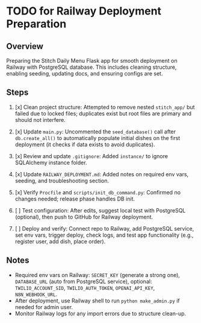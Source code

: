 # TODO for Railway Deployment Preparation

## Overview
Preparing the Stitch Daily Menu Flask app for smooth deployment on Railway with PostgreSQL database. This includes cleaning structure, enabling seeding, updating docs, and ensuring configs are set.

## Steps

1. [x] Clean project structure: Attempted to remove nested `stitch_app/` but failed due to locked files; duplicates exist but root files are primary and should not interfere.

2. [x] Update `main.py`: Uncommented the `seed_database()` call after `db.create_all()` to automatically populate initial dishes on the first deployment (it checks if data exists to avoid duplicates).

3. [x] Review and update `.gitignore`: Added `instance/` to ignore SQLAlchemy instance folder.

4. [x] Update `RAILWAY_DEPLOYMENT.md`: Added notes on required env vars, seeding, and troubleshooting section.

5. [x] Verify `Procfile` and `scripts/init_db_command.py`: Confirmed no changes needed; release phase handles DB init.

6. [ ] Test configuration: After edits, suggest local test with PostgreSQL (optional), then push to GitHub for Railway deployment.

7. [ ] Deploy and verify: Connect repo to Railway, add PostgreSQL service, set env vars, trigger deploy, check logs, and test app functionality (e.g., register user, add dish, place order).

## Notes
- Required env vars on Railway: `SECRET_KEY` (generate a strong one), `DATABASE_URL` (auto from PostgreSQL service), optional: `TWILIO_ACCOUNT_SID`, `TWILIO_AUTH_TOKEN`, `OPENAI_API_KEY`, `N8N_WEBHOOK_URL`.
- After deployment, use Railway shell to run `python make_admin.py` if needed for admin user.
- Monitor Railway logs for any import errors due to structure clean-up.
